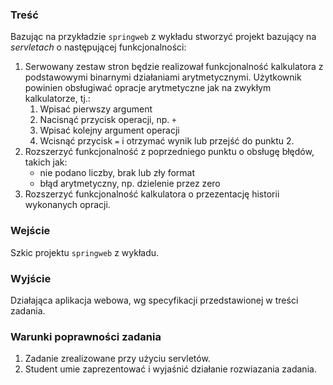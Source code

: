 ### Treść
Bazując na przykładzie ``springweb`` z wykładu stworzyć projekt bazujący na *servletach*
o następującej funkcjonalności:
1. Serwowany zestaw stron będzie realizował funkcjonalność kalkulatora 
    z podstawowymi binarnymi działaniami arytmetycznymi. 
    Użytkownik powinien obsługiwać opracje arytmetyczne jak na zwykłym kalkulatorze, tj.:
    1. Wpisać pierwszy argument
    2. Nacisnąć przycisk operacji, np. ``+``
    3. Wpisać kolejny argument operacji
    4. Wcisnąć przycisk ``=`` i otrzymać wynik lub przejść do punktu 2.
2. Rozszerzyć funkcjonalność z poprzedniego punktu o obsługę błędów, takich jak:
    - nie podano liczby, brak lub zły format
    - błąd arytmetyczny, np. dzielenie przez zero
3. Rozszerzyć funkcjonalność kalkulatora o przezentację historii wykonanych opracji.

### Wejście
Szkic projektu ``springweb`` z wykładu.
### Wyjście
Działająca aplikacja webowa, wg specyfikacji przedstawionej w treści zadania.

### Warunki poprawności zadania
1. Zadanie zrealizowane przy użyciu servletów.
2. Student umie zaprezentować i wyjaśnić działanie rozwiazania zadania.
